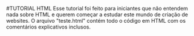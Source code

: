 #TUTORIAL HTML
Esse tutorial foi feito para iniciantes que não entendem nada sobre HTML e querem começar a estudar este mundo de criação de websites.
O arquivo "teste.html" contém todo o código em HTML com os comentários explicativos inclusos.
